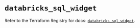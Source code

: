 # `databricks_sql_widget`

Refer to the Terraform Registry for docs: [`databricks_sql_widget`](https://registry.terraform.io/providers/databricks/databricks/1.71.0/docs/resources/sql_widget).

